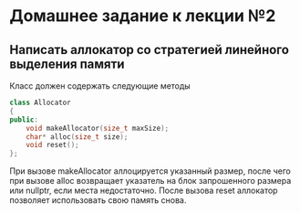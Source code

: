 # Домашнее задание к лекции №2

## Написать аллокатор со стратегией линейного выделения памяти

Класс должен содержать следующие методы
```c++
class Allocator
{
public:
    void makeAllocator(size_t maxSize);
    char* alloc(size_t size);
    void reset();
};
```

При вызове makeAllocator аллоцируется указанный размер, после чего при вызове alloc возвращает указатель на блок запрошенного размера или nullptr, если места недостаточно. После вызова reset аллокатор позволяет использовать свою память снова.
